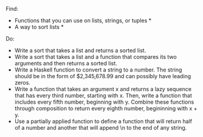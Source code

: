 
Find:

* Functions that you can use on lists, strings, or tuples
    * 
* A way to sort lists
    * 

Do:

* Write a sort that takes a list and returns a sorted list.
* Write a sort that takes a list and a function that compares its two arguments and then returns a sorted list.
* Write a Haskell function to convert a string to a number. The string should be in the form of $2,345,678.99 and can possibly have leading zeros.
* Write a function that takes an argument x and returns a lazy sequence that has every third number, starting with x. Then, write a function that includes every fifth number, beginning with y. Combine these functions through composition to return every eighth number, begininning with x + y.
* Use a partially applied function to define a function that will return half of a number and another that will append \n to the end of any string.

 